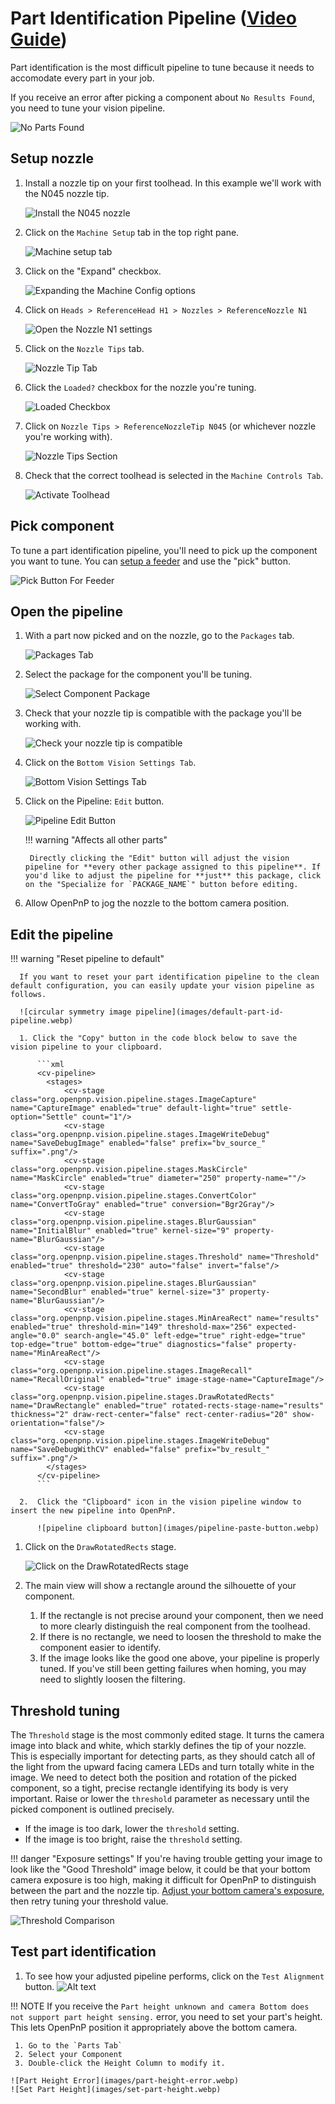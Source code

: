 # Part Identification Pipeline ([Video Guide](https://youtu.be/RVMS6vJzJyU?si=rRQs_61cFfH24sVC&t=432))

Part identification is the most difficult pipeline to tune because it needs to accomodate every part in your job.

If you receive an error after picking a component about `No Results Found`, you need to tune your vision pipeline.

![No Parts Found](images/no-parts-found.webp)

## Setup nozzle

1. Install a nozzle tip on your first toolhead. In this example we'll work with the N045 nozzle tip.

    ![Install the N045 nozzle](images/N045-nozzle-installed.webp)

2. Click on the `Machine Setup` tab in the top right pane.

    ![Machine setup tab](images/Machine-Setup-Tab-3.webp)

3. Click on the "Expand" checkbox.

    ![Expanding the Machine Config options](images/Expand-Checkbox-3.webp)

4. Click on `Heads > ReferenceHead H1 > Nozzles > ReferenceNozzle N1`

    ![Open the Nozzle N1 settings](images/select-nozzle-N1.webp)

5. Click on the `Nozzle Tips` tab.

    ![Nozzle Tip Tab](images/nozzle-tip-tab.webp)

6. Click the `Loaded?` checkbox for the nozzle you're tuning.

    ![Loaded Checkbox](images/loaded-checkbox.webp)

7. Click on `Nozzle Tips > ReferenceNozzleTip N045` (or whichever nozzle you're working with).

    ![Nozzle Tips Section](images/nozzle-tips-section.webp)

8. Check that the correct toolhead is selected in the `Machine Controls Tab`.

    ![Activate Toolhead](images/select-correct-nozzle.webp)

## Pick component

To tune a part identification pipeline, you'll need to pick up the component you want to tune. You can [setup a feeder](../ftp/2-feeder-setup/index.md) and use the "pick" button.

![Pick Button For Feeder](images/pick-button-feeder.webp)

## Open the pipeline

1. With a part now picked and on the nozzle, go to the `Packages` tab.

    ![Packages Tab](images/packages-tab.webp)

2. Select the package for the component you'll be tuning.

    ![Select Component Package](images/select-component-package.webp)

3. Check that your nozzle tip is compatible with the package you'll be working with.

    ![Check your nozzle tip is compatible](images/confirm-nozzle-tip-compatible.webp)

4. Click on the `Bottom Vision Settings Tab`.

    ![Bottom Vision Settings Tab](images/bottom-part-vision-settings.webp)

5. Click on the Pipeline: `Edit` button.

    ![Pipeline Edit Button](images/edit-package-pipeline.webp)

    !!! warning "Affects all other parts"

        Directly clicking the "Edit" button will adjust the vision pipeline for **every other package assigned to this pipeline**. If you'd like to adjust the pipeline for **just** this package, click on the "Specialize for `PACKAGE_NAME`" button before editing.

1. Allow OpenPnP to jog the nozzle to the bottom camera position.

## Edit the pipeline

!!! warning "Reset pipeline to default"

      If you want to reset your part identification pipeline to the clean default configuration, you can easily update your vision pipeline as follows.

      ![circular symmetry image pipeline](images/default-part-id-pipeline.webp)

      1. Click the "Copy" button in the code block below to save the vision pipeline to your clipboard.

          ```xml
          <cv-pipeline>
            <stages>
                <cv-stage class="org.openpnp.vision.pipeline.stages.ImageCapture" name="CaptureImage" enabled="true" default-light="true" settle-option="Settle" count="1"/>
                <cv-stage class="org.openpnp.vision.pipeline.stages.ImageWriteDebug" name="SaveDebugImage" enabled="false" prefix="bv_source_" suffix=".png"/>
                <cv-stage class="org.openpnp.vision.pipeline.stages.MaskCircle" name="MaskCircle" enabled="true" diameter="250" property-name=""/>
                <cv-stage class="org.openpnp.vision.pipeline.stages.ConvertColor" name="ConvertToGray" enabled="true" conversion="Bgr2Gray"/>
                <cv-stage class="org.openpnp.vision.pipeline.stages.BlurGaussian" name="InitialBlur" enabled="true" kernel-size="9" property-name="BlurGaussian"/>
                <cv-stage class="org.openpnp.vision.pipeline.stages.Threshold" name="Threshold" enabled="true" threshold="230" auto="false" invert="false"/>
                <cv-stage class="org.openpnp.vision.pipeline.stages.BlurGaussian" name="SecondBlur" enabled="true" kernel-size="3" property-name="BlurGaussian"/>
                <cv-stage class="org.openpnp.vision.pipeline.stages.MinAreaRect" name="results" enabled="true" threshold-min="149" threshold-max="256" expected-angle="0.0" search-angle="45.0" left-edge="true" right-edge="true" top-edge="true" bottom-edge="true" diagnostics="false" property-name="MinAreaRect"/>
                <cv-stage class="org.openpnp.vision.pipeline.stages.ImageRecall" name="RecallOriginal" enabled="true" image-stage-name="CaptureImage"/>
                <cv-stage class="org.openpnp.vision.pipeline.stages.DrawRotatedRects" name="DrawRectangle" enabled="true" rotated-rects-stage-name="results" thickness="2" draw-rect-center="false" rect-center-radius="20" show-orientation="false"/>
                <cv-stage class="org.openpnp.vision.pipeline.stages.ImageWriteDebug" name="SaveDebugWithCV" enabled="false" prefix="bv_result_" suffix=".png"/>
            </stages>
          </cv-pipeline>
          ```

      2.  Click the "Clipboard" icon in the vision pipeline window to insert the new pipeline into OpenPnP.

          ![pipeline clipboard button](images/pipeline-paste-button.webp)

1. Click on the `DrawRotatedRects` stage.

    ![Click on the DrawRotatedRects stage](images/draw-rotated-rects-stage.webp)

1. The main view will show a rectangle around the silhouette of your component.
    1. If the rectangle is not precise around your component, then we need to more clearly distinguish the real component from the toolhead.
    2. If there is no rectangle, we need to loosen the threshold to make the component easier to identify.
    3. If the image looks like the good one above, your pipeline is properly tuned. If you've still been getting failures when homing, you may need to slightly loosen the filtering.

## Threshold tuning

The `Threshold` stage is the most commonly edited stage. It turns the camera image into black and white, which starkly defines the tip of your nozzle. This is especially important for detecting parts, as they should catch all of the light from the upward facing camera LEDs and turn totally white in the image. We need to detect both the position and rotation of the picked component, so a tight, precise rectangle identifying its body is very important. Raise or lower the `threshold` parameter as necessary until the picked component is outlined precisely.

* If the image is too dark, lower the `threshold` setting.
* If the image is too bright, raise the `threshold` setting.

!!! danger "Exposure settings"
    If you're having trouble getting your image to look like the "Good Threshold" image below, it could be that your bottom camera exposure is too high, making it difficult for OpenPnP to distinguish between the part and the nozzle tip. [Adjust your bottom camera's exposure](../calibration/8-nozzle-tip-calibration/nozzle-tip-calibration.md), then retry tuning your threshold value.

![Threshold Comparison](images/part-threshold-comparison.webp)

## Test part identification

1. To see how your adjusted pipeline performs, click on the `Test Alignment` button.
  ![Alt text](test-alignment-button.webp)

!!! NOTE
    If you receive the `Part height unknown and camera Bottom does not support part height sensing.` error, you need to set your part's height. This lets OpenPnP position it appropriately above the bottom camera.

     1. Go to the `Parts Tab`
     2. Select your Component
     3. Double-click the Height Column to modify it.

    ![Part Height Error](images/part-height-error.webp)
    ![Set Part Height](images/set-part-height.webp)
